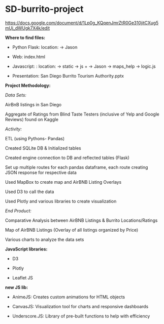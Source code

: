 # SD-burrito-project

https://docs.google.com/document/d/1Lp0g_KQqenJmrZtR0Ge310jitCXug5mUj_dWUgk7X4k/edit




**Where to find files:**

* Python Flask: location: -> Jason 

* Web: index.html

* Javascript: : location: -> static -> js + -> Jason -> maps_help -> logic.js

* Presentation: San Diego Burrito Tourism Authority.pptx




**Project Methodology:**

*Data Sets:*

AirBnB listings in San Diego 

Aggregate of Ratings from Blind Taste Testers (inclusive of Yelp and Google Reviews) found on Kaggle

*Activity:*

 ETL (using Pythons- Pandas)
 
 Created SQLite DB & Initialized tables
 
 Created engine connection to DB and reflected tables (Flask)
 
 Set up multiple routes for each pandas dataframe, each route creating JSON response for respective data
 
 Used MapBox to create map and AirBNB Listing Overlays
 
 Used D3 to call the data 
 
 Used Plotly and various libraries to create visualization
 
*End Product:*

 Comparative Analysis between AirBNB Listings & Burrito Locations/Ratings 
 
 Map of AirBNB Listings (Overlay of all listings organized by Price)
 
 Various charts to analyze the data sets
 


**JavaScript libraries:**

* D3
 
* Plotly 
 
* Leaflet JS

 
**new JS lib:**

* AnimeJS: Creates custom animations for HTML objects
 
* CanvasJS: Visualization tool for charts and responsive dashboards
 
* Underscore.JS: Library of pre-built functions to help with efficiency
 
